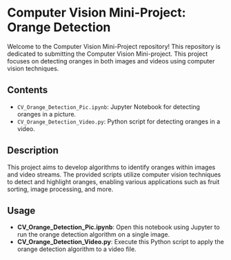 # Computer Vision Mini-Project: Orange Detection

Welcome to the Computer Vision Mini-Project repository! This repository is dedicated to submitting the Computer Vision Mini-project. 
This project focuses on detecting oranges in both images and videos using computer vision techniques.

## Contents

- `CV_Orange_Detection_Pic.ipynb`: Jupyter Notebook for detecting oranges in a picture.
- `CV_Orange_Detection_Video.py`: Python script for detecting oranges in a video.

## Description

This project aims to develop algorithms to identify oranges within images and video streams. The provided scripts utilize computer vision techniques to detect and highlight oranges, enabling various applications such as fruit sorting, image processing, and more.

## Usage

- **CV_Orange_Detection_Pic.ipynb**: Open this notebook using Jupyter to run the orange detection algorithm on a single image.
- **CV_Orange_Detection_Video.py**: Execute this Python script to apply the orange detection algorithm to a video file.
